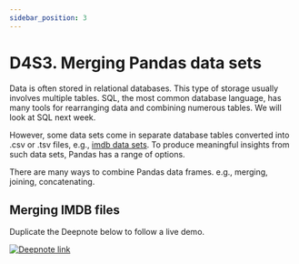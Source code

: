 ```yaml
---
sidebar_position: 3
---
```


# D4S3. Merging Pandas data sets

Data is often stored in relational databases. This type of storage usually involves multiple tables. SQL, the most common database language, has many tools for rearranging data and combining numerous tables. We will look at SQL next week.

However, some data sets come in separate database tables converted into .csv or .tsv files, e.g., [imdb data sets](https://www.imdb.com/). To produce meaningful insights from such data sets, Pandas has a range of options.

There are many ways to combine Pandas data frames. e.g., merging, joining, concatenating.

## Merging IMDB files

Duplicate the Deepnote below to follow a live demo.

[<img
    src="/img/icons/deepnote-logo.svg"
    alt="Deepnote link"
/>](https://deepnote.com/project/Merging-data-sets-m-2IDjypRHe1b0YHmKxvNw/%2Fnotebook.ipynb
)

